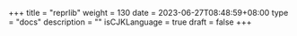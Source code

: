 +++
title = "reprlib"
weight = 130
date = 2023-06-27T08:48:59+08:00
type = "docs"
description = ""
isCJKLanguage = true
draft = false
+++